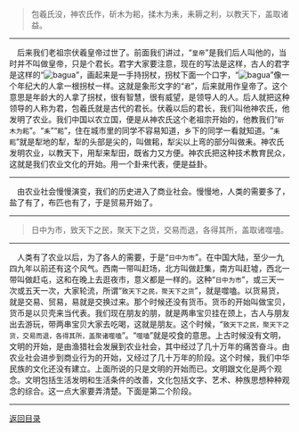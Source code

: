 > 包羲氏没，神农氏作，斫木为耜，揉木为耒，耒耨之利，以教天下，盖取诸益。
___
&emsp;后来我们老祖宗伏羲皇帝过世了。前面我们讲过，“``皇帝``”是我们后人叫他的，当时并不叫做皇帝，只是个君长。君字大家要注意，现在的写法是这样，古人的君字是这样的“![bagua](https://cors.zme.ink/http://www.quanxue.cn/CT_NanHuaiJin/YiJing/jun.gif)”，画起来是一手持拐杖，拐杖下面一个口字，“![bagua](https://cors.zme.ink/http://www.quanxue.cn/CT_NanHuaiJin/YiJing/jun.gif)”像一个年纪大的人拿一根拐杖一样。这就是象形文字的“``君``”，后来就用作皇帝了。这个意思是年龄大的人拿了拐杖，很有智慧，很有威望，是领导人的人。后人就把这种领导的人称为君，包羲氏就是古代的君长。伏羲以后的君长，我们叫他神农氏，他发明了农业。我们中国以农立国，便是从神农氏这个老祖宗开始的，他教我们“``斫木为耜``”。“``耒``”“``耜``”，住在城市里的同学不容易知道，乡下的同学一看就知道。“``耒耜``”就是犁地的犁，犁的头部是尖的，叫做耜，犁尖以上弯的部分叫做耒。神农氏发明农业，以教天下，用犁来犁田，既省力又方便。神农氏把这种技术教育民众，这就是我们农业文化的开始。用一个卦来代表，便是益卦。
___
&emsp;由农业社会慢慢演变，我们的历史进入了商业社会。慢慢地，人类的需要多了，盐了有了，布匹也有了，于是贸易开始了。
___
> 日中为市，致天下之民，聚天下之货，交易而退，各得其所，盖取诸噬嗑。
___
&emsp;人类有了农业以后，为了各人的需要，于是“``日中为市``”。在中国大陆，至少一九四九年以前还有这个风气。西南一带叫赶场，北方叫做赶集，南方叫赶墟，西北一带叫做赶屯，这和在晚上去逛夜市，意义都是一样的。这种“``日中为市``”，或三天一次或五天一次，大家轮流，所谓“``致天下之民，聚天下之货``”，就是噬嗑。以货易货，就是交易、贸易，易就是交换过来。那个时候还没有货币。货币的开始叫做宝贝，货币是以贝壳来当代表。我们现在朋友的朋，就是两串宝贝挂在颈上，古人与朋友出去游玩，带两串宝贝大家去吃喝，这就是朋友。这个时候，“``致天下之民，聚天下之货，交易而退，各得其所，盖聚诸噬嗑``”。“``噬嗑``”就是咬食的意思。上古时候没有文明，文明的开始，是由渔猎社会发展到农业社会，其中经过了几十万年的痛苦奋斗。由农业社会进步到商业行为的开始，又经过了几十万年的阶段。这个时候，我们中华民族的文化还没有建立。上面所说的只是文明的开始而已。文明跟文化是两个观念。文明包括生活发明和生活条件的改善，文化包括文字、艺术、种族思想种种观念的综合。这一点大家要弄清楚。下面是第二个阶段。
___
[返回目录](../../../master/README.md#目录)